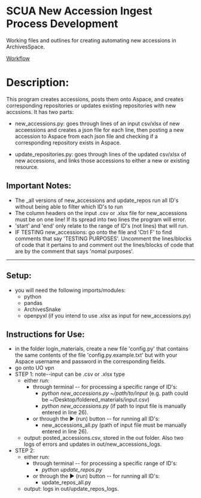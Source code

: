 # SCUA New Accession Ingest Process Development

Working files and outlines for creating automating new accessions in ArchivesSpace.

[Workflow](https://uoregon.sharepoint.com/:u:/s/O365_SCUAprocessing/ES8hGWg_DoJEkE4B2ViETJ4B7sYGi2O9DMJI8LQb5HFwIQ?e=uI8MBR)

# Description:
This program creates accessions, posts them onto Aspace, and creates corresponding repositories
or updates existing repositories with new accssions.
It has two parts: 

- new_accessions.py: goes through lines of an input csv/xlsx of new acceessions
and creates a json file for each line, then posting a new accession to Aspace
from each json file and checking if a corresponding repository exists in Aspace. 

- update_repositories.py: goes through lines of the updated csv/xlsx of new
accessions, and links those accessions to either a new or existing resource.

Important Notes:
----------------
- The _all versions of new_accessions and update_repos run all ID's without being able to filter which ID's to run
- The column headers on the input .csv or .xlsx file for new_accessions must be on one line! If its spread into two lines the program will error.
- 'start' and 'end' only relate to the range of ID's (not lines) that will run. 
- IF TESTING new_accessions: go onto the file and 'Ctrl F' to find comments that say 'TESTING PURPOSES'. Uncomment the lines/blocks of code
  that it pertains to and comment out the lines/blocks of code that are by the comment that says 'nomal purposes'.

--------------------------------------------------------------------------------
Setup:
------
- you will need the following imports/modules:
  - python
  - pandas
  - ArchivesSnake
  - openpyxl (if you intend to use .xlsx as input for new_accessions.py)

Instructions for Use:
---------------------
- in the folder login_materials, create a new file 'config.py' that contains the same contents of the file 'config.py.example.txt'
but with your Aspace username and password in the corresponding fields. 
- go onto UO vpn
- STEP 1: note--input can be .csv or .xlsx type
  - either run: 
    - through terminal -- for processing a specific range of ID's:
      - *python new_accessions.py ~/path/to/input* (e.g. path could be ~/Desktop/foldered_materials/input.csv)
      - *python new_accessions.py* (if path to input file is manually entered in line 26).
    - or through the ▶ (run) button -- for running all ID's:
      - new_accessions_all.py (path of input file must be manually entered in line 26).
  - output: posted_accessions.csv, stored in the out folder. Also two logs of errors and updates in out/new_accessions_logs.
- STEP 2: 
  - either run:
    - through terminal -- for processing a specific range of ID's: 
      - *python update_repos.py* 
    - or through the ▶ (run) button -- for running all ID's:
      - update_repos_all.py 
  - output: logs in out/update_repos_logs.
